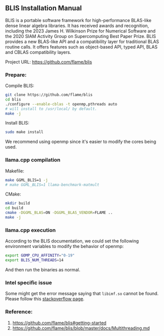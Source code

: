 BLIS Installation Manual
------------------------

BLIS is a portable software framework for high-performance BLAS-like dense linear algebra libraries. It has received awards and recognition, including the 2023 James H. Wilkinson Prize for Numerical Software and the 2020 SIAM Activity Group on Supercomputing Best Paper Prize. BLIS provides a new BLAS-like API and a compatibility layer for traditional BLAS routine calls. It offers features such as object-based API, typed API, BLAS and CBLAS compatibility layers.

Project URL: https://github.com/flame/blis

### Prepare:

Compile BLIS:

```bash
git clone https://github.com/flame/blis
cd blis
./configure --enable-cblas -t openmp,pthreads auto
# will install to /usr/local/ by default.
make -j
```

Install BLIS:

```bash
sudo make install
```

We recommend using openmp since it's easier to modify the cores being used.

### llama.cpp compilation

Makefile:

```bash
make GGML_BLIS=1 -j
# make GGML_BLIS=1 llama-benchmark-matmult
```

CMake:

```bash
mkdir build
cd build
cmake -DGGML_BLAS=ON -DGGML_BLAS_VENDOR=FLAME ..
make -j
```

### llama.cpp execution

According to the BLIS documentation, we could set the following
environment variables to modify the behavior of openmp:

```bash
export GOMP_CPU_AFFINITY="0-19"
export BLIS_NUM_THREADS=14
```

And then run the binaries as normal.


### Intel specific issue

Some might get the error message saying that `libimf.so` cannot be found.
Please follow this [stackoverflow page](https://stackoverflow.com/questions/70687930/intel-oneapi-2022-libimf-so-no-such-file-or-directory-during-openmpi-compila).

### Reference:

1. https://github.com/flame/blis#getting-started
2. https://github.com/flame/blis/blob/master/docs/Multithreading.md
